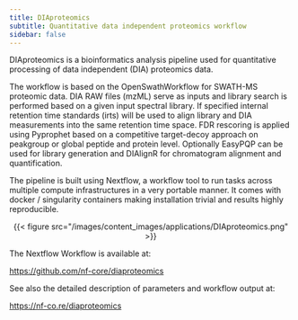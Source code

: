 ```yaml
---
title: DIAproteomics
subtitle: Quantitative data independent proteomics workflow
sidebar: false
---
```


DIAproteomics is a bioinformatics analysis pipeline used for quantitative processing of data independent (DIA) proteomics data.

The workflow is based on the OpenSwathWorkflow for SWATH-MS proteomic data. DIA RAW files (mzML) serve as inputs and library search is performed based on a given input spectral library. If specified internal retention time standards (irts) will be used to align library and DIA measurements into the same retention time space. FDR rescoring is applied using Pyprophet based on a competitive target-decoy approach on peakgroup or global peptide and protein level. Optionally EasyPQP can be used for library generation and DIAlignR for chromatogram alignment and quantification.

The pipeline is built using Nextflow, a workflow tool to run tasks across multiple compute infrastructures in a very portable manner. It comes with docker / singularity containers making installation trivial and results highly reproducible.

<center>{{< figure src="/images/content_images/applications/DIAproteomics.png" >}}</center>

The Nextflow Workflow is available at:

https://github.com/nf-core/diaproteomics

See also the detailed description of parameters and workflow output at:

https://nf-co.re/diaproteomics

